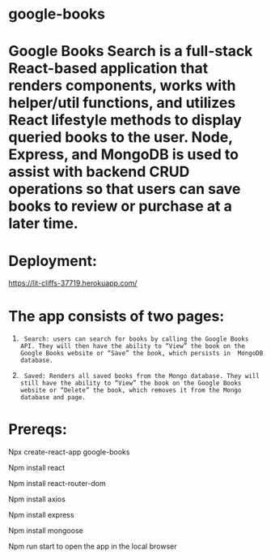 # google-books

# Google Books Search is a full-stack React-based application that renders components, works with helper/util functions, and utilizes React lifestyle methods to display queried books to the user. Node, Express, and MongoDB is used to assist with backend CRUD operations so that users can save books to review or purchase at a later time.

# Deployment: 

https://lit-cliffs-37719.herokuapp.com/

# The app consists of two pages:

1.      Search: users can search for books by calling the Google Books API. They will then have the ability to “View” the book on the Google Books website or “Save” the book, which persists in  MongoDB database.

2.      Saved: Renders all saved books from the Mongo database. They will still have the ability to “View” the book on the Google Books website or “Delete” the book, which removes it from the Mongo database and page.

 

# Prereqs:

Npx create-react-app google-books

Npm install react

Npm install react-router-dom

Npm install axios

Npm install express

Npm install mongoose

Npm run start to open the app in the local browser

